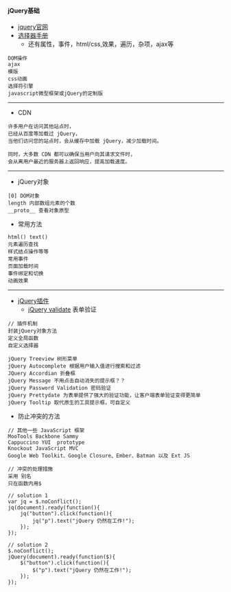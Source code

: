 #### **jQuery基础**
+ [jquery官网](http://jquery.com/download/)
+ [选择器手册](http://www.runoob.com/jquery/jquery-ref-selectors.html)
	+ 还有属性，事件，html/css,效果，遍历，杂项，ajax等
~~~
DOM操作
ajax
模版
css动画
选择符引擎
javascript微型框架或jQuery的定制版
~~~
* * * * *

+ CDN
~~~
许多用户在访问其他站点时，
已经从百度等加载过 jQuery，
当他们访问您的站点时，会从缓存中加载 jQuery，减少加载时间。

同时，大多数 CDN 都可以确保当用户向其请求文件时，
会从离用户最近的服务器上返回响应，提高加载速度。
~~~

* * * * *
* jQuery对象 
~~~
[0] DOM对象
length 内部数组元素的个数
__proto__ 查看对象原型
~~~
* 常用方法
~~~
html() text()
元素遍历查找
样式结点操作等等
常用事件
页面加载时间
事件绑定和切换
动画效果
~~~

* * * * *
* [jQuery插件](http://plugins.jquery.com/)
	* [jQuery validate](http://www.runoob.com/jquery/jquery-plugin-validate.html) 表单验证
~~~
// 插件机制
封装jQuery对象方法
定义全局函数
自定义选择器

jQuery Treeview 树形菜单
jQuery Autocomplete 根据用户输入值进行搜索和过滤
JQuery Accordian 折叠框
jQuery Message 不用点击自动消失的提示框？？
jQuery Password Validation 密码验证
jQuery Prettydate 为表单提供了强大的验证功能，让客户端表单验证变得更简单
jQuery Tooltip 取代原生的工具提示框，可自定义
~~~

* 防止冲突的方法
~~~
// 其他一些 JavaScript 框架
MooTools Backbone Sammy 
Cappuccino YUI  prototype
Knockout JavaScript MVC
Google Web Toolkit、Google Closure、Ember、Batman 以及 Ext JS

// 冲突的处理措施 
采用 别名
只在函数内用$
   
// solution 1
var jq = $.noConflict();
jq(document).ready(function(){
    jq("button").click(function(){
        jq("p").text("jQuery 仍然在工作!");
    });
});

// solution 2
$.noConflict();
jQuery(document).ready(function($){
    $("button").click(function(){
        $("p").text("jQuery 仍然在工作!");
    });
});
~~~